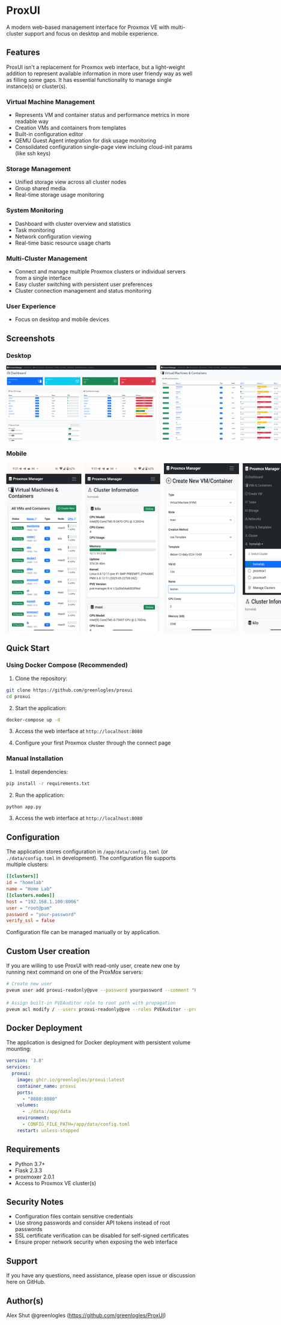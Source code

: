 # ProxUI

A modern web-based management interface for Proxmox VE with multi-cluster support and focus on desktop and mobile experience.

## Features

ProxUI isn't a replacement for Proxmox web interface, but a light-weight addition to represent available information in more user friendy way as well as filling some gaps. It has essential functionality to manage single instance(s) or cluster(s).

### Virtual Machine Management
- Represents VM and container status and performance metrics in more readable way
- Creation VMs and containers from templates
- Built-in configuration editor
- QEMU Guest Agent integration for disk usage monitoring
- Consolidated configuration single-page view incluing cloud-init params (like ssh keys)

### Storage Management
- Unified storage view across all cluster nodes
- Group shared media
- Real-time storage usage monitoring

### System Monitoring
- Dashboard with cluster overview and statistics
- Task monitoring
- Network configuration viewing
- Real-time basic resource usage charts

### Multi-Cluster Management
- Connect and manage multiple Proxmox clusters or individual servers from a single interface
- Easy cluster switching with persistent user preferences
- Cluster connection management and status monitoring

### User Experience
- Focus on desktop and mobile devices

## Screenshots

### Desktop
<div style="display: flex; gap: 10px;">
  <img src="misc/screenshots/main.png" alt="Main Dashboard" width="400">
  <img src="misc/screenshots/vms.png" alt="Virtual Machines List" width="400">
  <img src="misc/screenshots/vmdetails.png" alt="VM Details" width="400">
  <img src="misc/screenshots/storage.png" alt="Storage Overview" width="400">
  <img src="misc/screenshots/isos_templates.png" alt="ISOs and Templates" width="400">
  <img src="misc/screenshots/clusterinfo.png" alt="Cluster view" width="400">
  <img src="misc/screenshots/clustermanage.png" alt="Manage hosts and clusters" width="400">
  <img src="misc/screenshots/tasks.png" alt="Tasks" width="400">
</div>

### Mobile
<div style="display: flex; gap: 10px;">
  <img src="misc/screenshots/mobile_1.png" alt="Mobile View 1" width="200">
  <img src="misc/screenshots/mobile_2.png" alt="Mobile View 2" width="200">
  <img src="misc/screenshots/mobile_3.png" alt="Mobile View 3" width="200">
  <img src="misc/screenshots/mobile_4.png" alt="Mobile View 4" width="200">
</div>

## Quick Start

### Using Docker Compose (Recommended)

1. Clone the repository:
```bash
git clone https://github.com/greenlogles/proxui
cd proxui
```

2. Start the application:
```bash
docker-compose up -d
```

3. Access the web interface at `http://localhost:8080`

4. Configure your first Proxmox cluster through the connect page

### Manual Installation

1. Install dependencies:
```bash
pip install -r requirements.txt
```

2. Run the application:
```bash
python app.py
```

3. Access the web interface at `http://localhost:8080`

## Configuration

The application stores configuration in `/app/data/config.toml` (or `./data/config.toml` in development). The configuration file supports multiple clusters:

```toml
[[clusters]]
id = "homelab"
name = "Home Lab"
[[clusters.nodes]]
host = "192.168.1.100:8006"
user = "root@pam"
password = "your-password"
verify_ssl = false
```

Configuration file can be managed manually or by application.

## Custom User creation

If you are willing to use ProxUI with read-only user, create new one by running next command on one of the ProxMox servers:

```sh
# Create new user
pveum user add proxui-readonly@pve --password yourpassword --comment "ProxUI read-only user"

# Assign built-in PVEAuditor role to root path with propagation
pveum acl modify / --users proxui-readonly@pve --roles PVEAuditor --propagate 1
```

## Docker Deployment

The application is designed for Docker deployment with persistent volume mounting:

```yaml
version: '3.8'
services:
  proxui:
    image: ghcr.io/greenlogles/proxui:latest
    container_name: proxui
    ports:
      - "8080:8080"
    volumes:
      - ./data:/app/data
    environment:
      - CONFIG_FILE_PATH=/app/data/config.toml
    restart: unless-stopped
```

## Requirements

- Python 3.7+
- Flask 2.3.3
- proxmoxer 2.0.1
- Access to Proxmox VE cluster(s)

## Security Notes

- Configuration files contain sensitive credentials
- Use strong passwords and consider API tokens instead of root passwords
- SSL certificate verification can be disabled for self-signed certificates
- Ensure proper network security when exposing the web interface

## Support

If you have any questions, need assistance, please open issue or discussion here on GitHub.

## Author(s)

Alex Shut @greenlogles (https://github.com/greenlogles/ProxUI)
